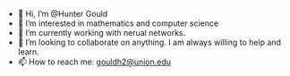 - 👋 Hi, I’m @Hunter Gould
- 👀 I’m interested in mathematics and computer science
- 🌱 I’m currently working with nerual networks.
- 💞️ I’m looking to collaborate on anything. I am always willing to help and learn.
- 📫 How to reach me: gouldh2@union.edu

<!---
Gouldh/Gouldh is a ✨ special ✨ repository because its `README.md` (this file) appears on your GitHub profile.
You can click the Preview link to take a look at your changes.
--->

